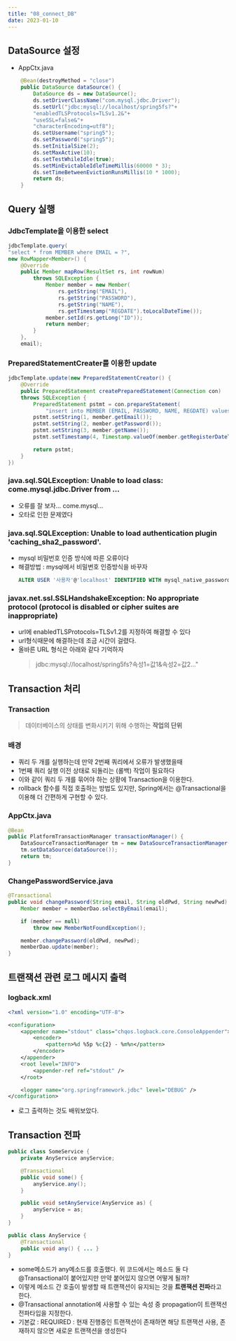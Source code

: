 ```yaml
---
title: "08_connect_DB"
date: 2023-01-10
---
```


## DataSource 설정

- AppCtx.java

```java
    @Bean(destroyMethod = "close")
    public DataSource dataSource() {
        DataSource ds = new DataSource();
        ds.setDriverClassName("com.mysql.jdbc.Driver");
        ds.setUrl("jdbc:mysql://localhost/spring5fs?"+
        "enabledTLSProtocols=TLSv1.2&"+
        "useSSL=false&"+
        "characterEncoding=utf8");
        ds.setUsername("spring5");
        ds.setPassword("spring5");
        ds.setInitialSize(2);
        ds.setMaxActive(10);
        ds.setTestWhileIdle(true);
        ds.setMinEvictableIdleTimeMillis(60000 * 3);
        ds.setTimeBetweenEvictionRunsMillis(10 * 1000);
        return ds;
    }
```

## Query 실행

### JdbcTemplate을 이용한 select

```java
jdbcTemplate.query(
"select * from MEMBER where EMAIL = ?",
new RowMapper<Member>() {
    @Override
    public Member mapRow(ResultSet rs, int rowNum)
        throws SQLException {
            Member member = new Member(
                rs.getString("EMAIL"),
                rs.getString("PASSWORD"),
                rs.getString("NAME"),
                rs.getTimestamp("REGDATE").toLocalDateTime());
            member.setId(rs.getLong("ID"));
            return member;
        }
    },
    email);
```

### PreparedStatementCreater를 이용한 update

```java
jdbcTemplate.update(new PreparedStatementCreator() {
    @Override
    public PreparedStatement createPreparedStatement(Connection con)
    throws SQLException {
        PreparedStatement pstmt = con.prepareStatement(
            "insert into MEMBER (EMAIL, PASSWORD, NAME, REGDATE) values (?, ?, ?, ?)");
        pstmt.setString(1, member.getEmail());
        pstmt.setString(2, member.getPassword());
        pstmt.setString(3, member.getName());
        pstmt.setTimestamp(4, Timestamp.valueOf(member.getRegisterDateTime()));

        return pstmt;
    }
})
```

### java.sql.SQLException: Unable to load class: come.mysql.jdbc.Driver from ...

- 오류를 잘 보자... come.mysql...
- 오타로 인한 문제였다

### java.sql.SQLException: Unable to load authentication plugin 'caching_sha2_password'.

- mysql 비밀번호 인증 방식에 따른 오류이다
- 해결방법 : mysql에서 비밀번호 인증방식을 바꾸자
  ```sql
  ALTER USER '사용자'@'localhost' IDENTIFIED WITH mysql_native_password BY '비밀번호';
  ```

### javax.net.ssl.SSLHandshakeException: No appropriate protocol (protocol is disabled or cipher suites are inappropriate)

- url에 enabledTLSProtocols=TLSv1.2를 지정하여 해결할 수 있다
- url형식때문에 해결하는데 조금 시간이 걸렸다.
- 올바른 URL 형식은 아래와 같다 기억하자
  > jdbc:mysql://localhost/spring5fs?속성1=값1&속성2=값2..."

## Transaction 처리

### Transaction

> 데이터베이스의 상태를 변화시키기 위해 수행하는 **작업의 단위**

### 배경

- 쿼리 두 개를 실행하는데 만약 2번째 쿼리에서 오류가 발생했을때
- 1번째 쿼리 실행 이전 상태로 되돌리는 (롤백) 작업이 필요하다
- 이와 같이 쿼리 두 개를 묶어야 하는 상황에 Transaction을 이용한다.
- rollback 함수를 직접 호출하는 방법도 있지만, Spring에서는 @Transactional을 이용해 더 간편하게 구현할 수 있다.

### AppCtx.java

```java
@Bean
public PlatformTransactionManager transactionManager() {
    DataSourceTransactionManager tm = new DataSourceTransactionManager();
    tm.setDataSource(dataSource());
    return tm;
}
```

### ChangePasswordService.java

```java
@Transactional
public void changePassword(String email, String oldPwd, String newPwd) {
    Member member = memberDao.selectByEmail(email);

    if (member == null)
        throw new MemberNotFoundException();

    member.changePassword(oldPwd, newPwd);
    memberDao.update(member);
}
```

## 트랜잭션 관련 로그 메시지 출력

### logback.xml

```xml
<?xml version="1.0" encoding="UTF-8">

<configuration>
    <appender name="stdout" class="chqos.logback.core.ConsoleAppender">
        <encoder>
            <pattern>%d %5p %c{2} - %m%n</pattern>
        </encoder>
    </appender>
    <root level="INFO">
        <appender-ref ref="stdout" />
    </root>

    <logger name="org.springframework.jdbc" level="DEBUG" />
</configuration>
```

- 로그 출력하는 것도 배워보았다.

## Transaction 전파

```java
public class SomeService {
    private AnyService anyService;

    @Transactional
    public void some() {
        anyService.any();
    }

    public void setAnyService(AnyService as) {
        anyService = as;
    }
}

public class AnyService {
    @Transactional
    public void any() { ... }
}
```

- some메소드가 any메소드를 호출했다. 위 코드에서는 메소드 둘 다 @Transactional이 붙어있지만 만약 붙어있지 않으면 어떻게 될까?
- 이렇게 메소드 간 호출이 발생할 때 트랜잭션이 유지되는 것을 **트랜잭션 전파**라고 한다.
- @Transactional annotation에 사용할 수 있는 속성 중 propagation이 트랜잭션 전파타입을 지정한다.
- 기본값 : REQUIRED : 현재 진행중인 트랜잭션이 존재하면 해당 트랜잭션 사용, 존재하지 않으면 새로운 트랜잭션을 생성한다

